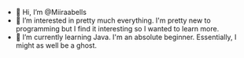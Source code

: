- 👋 Hi, I’m @Miiraabells
- 👀 I’m interested in pretty much everything. I'm pretty new to programming but I find it interesting so I wanted to learn more.
- 🌱 I’m currently learning Java. I'm an absolute beginner. Essentially, I might as well be a ghost.

<!---
Miiraabells/Miiraabells is a ✨ special ✨ repository because its `README.md` (this file) appears on your GitHub profile.
You can click the Preview link to take a look at your changes.
--->
